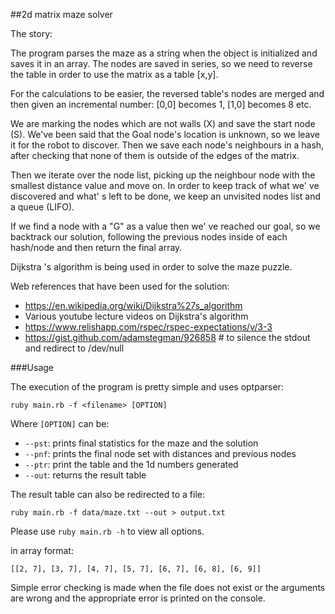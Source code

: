 ##2d matrix maze solver

 The story:

 The program parses the maze as a string when the object is initialized and
 saves it in an array. The nodes are saved in series, so we need to reverse
 the table in order to use the matrix as a table [x,y].

 For the calculations to be easier, the reversed table's nodes are merged and
 then given an incremental number: [0,0] becomes 1, [1,0] becomes 8 etc.

 We are marking the nodes which are not walls (X) and save the start node (S).
 We've been said that the Goal node's location is unknown, so we leave it for
 the robot to discover. Then we save each node's neighbours in a hash, after
 checking that none of them is outside of the edges of the matrix.

 Then we iterate over the node list, picking up the neighbour node with the
 smallest distance value and move on. In order to keep track of what we' ve
 discovered and what' s left to be done, we keep an unvisited nodes list and a
 queue (LIFO).

 If we find a node with a "G" as a value then we' ve reached our goal, so we
 backtrack our solution, following the previous nodes inside of each hash/node
 and then return the final array.

 Dijkstra 's algorithm is being used in order to solve the maze puzzle.

 Web references that have been used for the solution:
 * https://en.wikipedia.org/wiki/Dijkstra%27s_algorithm
 * Various youtube lecture videos on Dijkstra's algorithm
 * https://www.relishapp.com/rspec/rspec-expectations/v/3-3
 * https://gist.github.com/adamstegman/926858 # to silence the stdout and redirect to /dev/null

###Usage

The execution of the program is pretty simple and uses optparser:

`ruby main.rb -f <filename> [OPTION]`

Where `[OPTION]` can be:
 * `--pst`: prints final statistics for the maze and the solution
 * `--pnf`: prints the final node set with distances and previous nodes
 * `--ptr`: print the table and the 1d numbers generated
 * `--out`: returns the result table

The result table can also be redirected to a file:

`ruby main.rb -f data/maze.txt --out > output.txt`

Please use `ruby main.rb -h` to view all options.

in array format:

`[[2, 7], [3, 7], [4, 7], [5, 7], [6, 7], [6, 8], [6, 9]]`

Simple error checking is made when the file does not exist or the arguments are wrong and the appropriate error is printed on the console.
